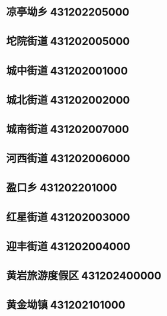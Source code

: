 # 凉亭坳乡 431202205000
# 坨院街道 431202005000
# 城中街道 431202001000
# 城北街道 431202002000
# 城南街道 431202007000
# 河西街道 431202006000
# 盈口乡 431202201000
# 红星街道 431202003000
# 迎丰街道 431202004000
# 黄岩旅游度假区 431202400000
# 黄金坳镇 431202101000

